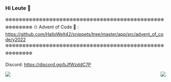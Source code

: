 ### Hi Leute 👋

❄️❄️❄️❄️❄️❄️❄️❄️❄️❄️❄️❄️❄️❄️❄️❄️❄️❄️❄️❄️❄️❄️❄️❄️❄️❄️❄️❄️❄️❄️❄️❄️❄️❄️❄️❄️❄️❄️❄️❄️❄️❄️❄️❄️❄️❄️❄️❄️❄️❄️❄️❄️❄️❄️❄️
 ☃️ Advent of Code 🎄 : https://github.com/HalloWelt42/snippets/tree/master/app/src/advent_of_code/y2022
❄️❄️❄️❄️❄️❄️❄️❄️❄️❄️❄️❄️❄️❄️❄️❄️❄️❄️❄️❄️❄️❄️❄️❄️❄️❄️❄️❄️❄️❄️❄️❄️❄️❄️❄️❄️❄️❄️❄️❄️❄️❄️❄️❄️❄️❄️❄️❄️❄️❄️❄️❄️❄️❄️❄️

Discord: https://discord.gg/bJfWzddC7P

<img align="left" src="https://github-readme-stats.vercel.app/api?username=hallowelt42&theme=dark">
<img align="right" src="https://github-readme-stats.vercel.app/api/top-langs/?username=hallowelt42&theme=dark">
